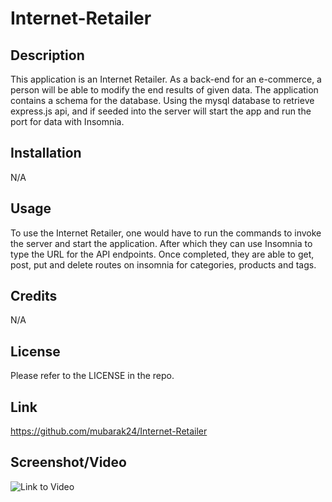 # Internet-Retailer

## Description

This application is an Internet Retailer. As a back-end for an e-commerce, a person will be able to modify the end results of given data. The application contains a schema for the database. Using the mysql database to retrieve express.js api, and if seeded into the server will start the app and run the port for data with Insomnia.

## Installation

N/A

## Usage

To use the Internet Retailer, one would have to run the commands to invoke the server and start the application. After which they can use Insomnia to type the URL for the API endpoints. Once completed, they are able to get, post, put and delete routes on insomnia for categories, products and tags.

## Credits

N/A 

## License

Please refer to the LICENSE in the repo.

## Link

https://github.com/mubarak24/Internet-Retailer

## Screenshot/Video

![Link to Video](https://drive.google.com/file/d/12iIqKJ3iF_r994LBzuzVN0TFOPGSPtjS/view?usp=share_link) 